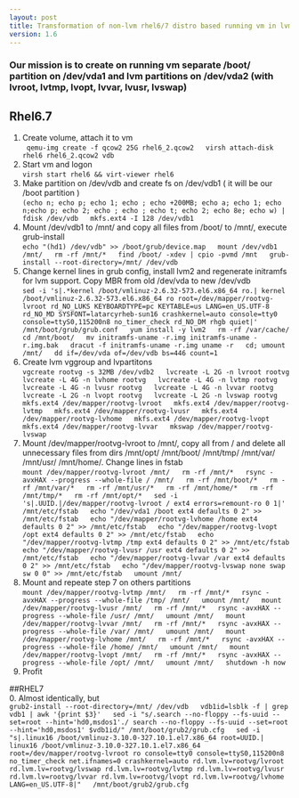```yaml
---
layout: post
title: Transformation of non-lvm rhel6/7 distro based running vm in lvm-based  
version: 1.6
---
```

### Our mission is to create on running vm separate /boot/ partition on /dev/vda1 and lvm partitions on /dev/vda2 (with lvroot, lvtmp, lvopt, lvvar, lvusr, lvswap)  

## Rhel6.7  
1. Create volume, attach it to vm  
`` qemu-img create -f qcow2 25G rhel6_2.qcow2  
virsh attach-disk rhel6 rhel6_2.qcow2 vdb``  
2. Start vm and logon  
``virsh start rhel6 && virt-viewer rhel6``  
3. Make partition on /dev/vdb and create fs on /dev/vdb1 ( it will be our /boot partition )  
``(echo n; echo p; echo 1; echo ; echo +200MB; echo a; echo 1; echo n;echo p; echo 2; echo ; echo ; echo t; echo 2; echo 8e; echo w) | fdisk /dev/vdb  
mkfs.ext4 -I 128 /dev/vdb1``  
4. Mount /dev/vdb1 to /mnt/ and copy all files from /boot/ to /mnt/, execute grub-install  
``echo "(hd1) /dev/vdb" >> /boot/grub/device.map  
mount /dev/vdb1 /mnt/  
rm -rf /mnt/*  
find /boot/ -xdev | cpio -pvmd /mnt  
grub-install --root-directory=/mnt/ /dev/vdb``  
5. Change kernel lines in grub config, install lvm2 and regenerate initramfs for lvm support. Copy MBR from old /dev/vda to new /dev/vdb  
``sed -i 's|.*kernel /boot/vmlinuz-2.6.32-573.el6.x86_64 ro.| kernel /boot/vmlinuz-2.6.32-573.el6.x86_64 ro root=/dev/mapper/rootvg-lvroot rd_NO_LUKS KEYBOARDTYPE=pc KEYTABLE=us LANG=en_US.UTF-8 rd_NO_MD SYSFONT=latarcyrheb-sun16 crashkernel=auto console=tty0 console=ttyS0,115200n8 no_timer_check rd_NO_DM rhgb quiet|' /mnt/boot/grub/grub.conf  
yum install -y lvm2  
rm -rf /var/cache/  
cd /mnt/boot/  
mv initramfs-uname -r.img initramfs-uname -r.img.bak  
dracut -f initramfs-uname -r.img uname -r  
cd; umount /mnt/  
dd if=/dev/vda of=/dev/vdb bs=446 count=1``  
6. Create lvm vggroup and lvpartitons  
``vgcreate rootvg -s 32MB /dev/vdb2  
lvcreate -L 2G -n lvroot rootvg  
lvcreate -L 4G -n lvhome rootvg  
lvcreate -L 4G -n lvtmp rootvg  
lvcreate -L 4G -n lvusr rootvg  
lvcreate -L 4G -n lvvar rootvg  
lvcreate -L 2G -n lvopt rootvg  
lvcreate -L 2G -n lvswap rootvg  
mkfs.ext4 /dev/mapper/rootvg-lvroot  
mkfs.ext4 /dev/mapper/rootvg-lvtmp  
mkfs.ext4 /dev/mapper/rootvg-lvusr  
mkfs.ext4 /dev/mapper/rootvg-lvhome  
mkfs.ext4 /dev/mapper/rootvg-lvopt  
mkfs.ext4 /dev/mapper/rootvg-lvvar  
mkswap /dev/mapper/rootvg-lvswap``  
7. Mount /dev/mapper/rootvg-lvroot to /mnt/, copy all from / and delete all unnecessary files from dirs /mnt/opt/ /mnt/boot/ /mnt/tmp/ /mnt/var/ /mnt/usr/ /mnt/home/. Change lines in fstab  
``mount /dev/mapper/rootvg-lvroot /mnt/  
rm -rf /mnt/*  
rsync -avxHAX --progress --whole-file / /mnt/  
rm -rf /mnt/boot/*  
rm -rf /mnt/var/*  
rm -rf /mnt/usr/*  
rm -rf /mnt/home/*  
rm -rf /mnt/tmp/*  
rm -rf /mnt/opt/*  
sed -i 's|.UUID.|/dev/mapper/rootvg-lvroot / ext4 errors=remount-ro 0 1|' /mnt/etc/fstab  
echo "/dev/vda1 /boot ext4 defaults 0 2" >> /mnt/etc/fstab  
echo "/dev/mapper/rootvg-lvhome /home ext4 defaults 0 2" >> /mnt/etc/fstab  
echo "/dev/mapper/rootvg-lvopt /opt ext4 defaults 0 2" >> /mnt/etc/fstab  
echo "/dev/mapper/rootvg-lvtmp /tmp ext4 defaults 0 2" >> /mnt/etc/fstab  
echo "/dev/mapper/rootvg-lvusr /usr ext4 defaults 0 2" >> /mnt/etc/fstab  
echo "/dev/mapper/rootvg-lvvar /var ext4 defaults 0 2" >> /mnt/etc/fstab  
echo "/dev/mapper/rootvg-lvswap none swap sw 0 0" >> /mnt/etc/fstab  
umount /mnt/``  
8. Mount and repeate step 7 on others partitions  
``mount /dev/mapper/rootvg-lvtmp /mnt/  
rm -rf /mnt/*  
rsync -avxHAX --progress --whole-file /tmp/ /mnt/  
umount /mnt/  
mount /dev/mapper/rootvg-lvusr /mnt/  
rm -rf /mnt/*  
rsync -avxHAX --progress --whole-file /usr/ /mnt/  
umount /mnt/  
mount /dev/mapper/rootvg-lvvar /mnt/  
rm -rf /mnt/*  
rsync -avxHAX --progress --whole-file /var/ /mnt/  
umount /mnt/  
mount /dev/mapper/rootvg-lvhome /mnt/  
rm -rf /mnt/*  
rsync -avxHAX --progress --whole-file /home/ /mnt/  
umount /mnt/  
mount /dev/mapper/rootvg-lvopt /mnt/  
rm -rf /mnt/*  
rsync -avxHAX --progress --whole-file /opt/ /mnt/  
umount /mnt/  
shutdown -h now``  
9. Profit  

##RHEL7  
0. Almost identically, but  
``grub2-install --root-directory=/mnt/ /dev/vdb  
vdb1id=lsblk -f | grep vdb1 | awk '{print $3}'  
sed -i "s/.search --no-floppy --fs-uuid --set=root --hint='hd0,msdos1'./ search --no-floppy --fs-uuid --set=root --hint='hd0,msdos1' $vdb1id/" /mnt/boot/grub2/grub.cfg  
sed -i "s|.linux16 /boot/vmlinuz-3.10.0-327.10.1.el7.x86_64 root=UUID.| linux16 /boot/vmlinuz-3.10.0-327.10.1.el7.x86_64 root=/dev/mapper/rootvg-lvroot ro console=tty0 console=ttyS0,115200n8 no_timer_check net.ifnames=0 crashkernel=auto rd.lvm.lv=rootvg/lvroot rd.lvm.lv=rootvg/lvswap rd.lvm.lv=rootvg/lvtmp rd.lvm.lv=rootvg/lvusr rd.lvm.lv=rootvg/lvvar rd.lvm.lv=rootvg/lvopt rd.lvm.lv=rootvg/lvhome LANG=en_US.UTF-8|"  
/mnt/boot/grub2/grub.cfg``  
